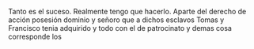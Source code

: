 Tanto es el suceso. Realmente tengo que hacerlo. Aparte del derecho de acción posesión dominio y señoro que a dichos esclavos Tomas y Francisco tenia adquirido y todo con el de patrocinato y demas cosa corresponde los